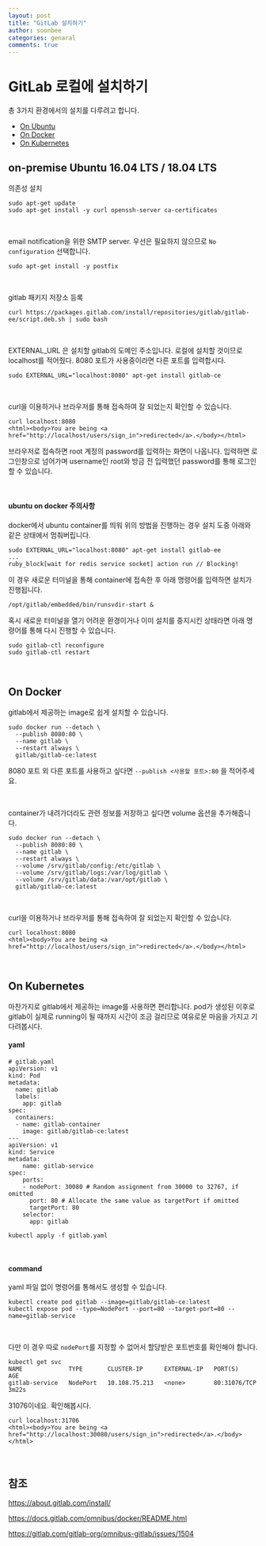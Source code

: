 ```yaml
---
layout: post
title: "GitLab 설치하기"
author: soonbee
categories: genaral
comments: true
---
```


# GitLab 로컬에 설치하기

총 3가지 환경에서의 설치를 다루려고 합니다.

  - [On Ubuntu](#on-premise-ubuntu-1604-lts--1804-lts)
  - [On Docker](#on-docker)
  - [On Kubernetes](#on-kubernetes)

## on-premise Ubuntu 16.04 LTS / 18.04 LTS

의존성 설치
```
sudo apt-get update
sudo apt-get install -y curl openssh-server ca-certificates
```
<br/>

email notification을 위한 SMTP server. 우선은 필요하지 않으므로 `No configuration` 선택합니다.
```
sudo apt-get install -y postfix
```
<br/>

gitlab 패키지 저장소 등록
```
curl https://packages.gitlab.com/install/repositories/gitlab/gitlab-ee/script.deb.sh | sudo bash
```
<br/>

EXTERNAL_URL 은 설치할 gitlab의 도메인 주소입니다. 로컬에 설치할 것이므로 localhost를 적어줬다. 8080 포트가 사용중이라면 다른 포트를 입력합시다.
```
sudo EXTERNAL_URL="localhost:8080" apt-get install gitlab-ce
```
<br/>

curl을 이용하거나 브라우저를 통해 접속하여 잘 되었는지 확인할 수 있습니다.
```
curl localhost:8080
<html><body>You are being <a href="http://localhost/users/sign_in">redirected</a>.</body></html>
```

브라우저로 접속하면 root 계정의 password를 입력하는 화면이 나옵니다. 입력하면 로그인창으로 넘어가며 username인 root와 방금 전 입력했던 password를 통해 로그인할 수 있습니다.

<br/>

#### ubuntu on docker 주의사항

docker에서 ubuntu container를 띄워 위의 방법을 진행하는 경우 설치 도중 아래와 같은 상태에서 멈춰버립니다.
```
sudo EXTERNAL_URL="localhost:8080" apt-get install gitlab-ee
...
ruby_block[wait for redis service socket] action run // Blocking!
```

이 경우 새로운 터미널을 통해 container에 접속한 후 아래 명령어를 입력하면 설치가 진행됩니다.
```
/opt/gitlab/embedded/bin/runsvdir-start &
```

혹시 새로운 터미널을 열기 어려운 환경이거나 이미 설치를 중지시킨 상태라면 아래 명령어를 통해 다시 진행할 수 있습니다.
```
sudo gitlab-ctl reconfigure
sudo gitlab-ctl restart
```

<br/>

## On Docker

gitlab에서 제공하는 image로 쉽게 설치할 수 있습니다.

```
sudo docker run --detach \
  --publish 8080:80 \
  --name gitlab \
  --restart always \
  gitlab/gitlab-ce:latest
```

8080 포트 외 다른 포트를 사용하고 싶다면 `--publish <사용할 포트>:80` 을 적어주세요.

<br/>

container가 내려가더라도 관련 정보를 저장하고 싶다면 volume 옵션을 추가해줍니다.

```
sudo docker run --detach \
  --publish 8080:80 \
  --name gitlab \
  --restart always \
  --volume /srv/gitlab/config:/etc/gitlab \
  --volume /srv/gitlab/logs:/var/log/gitlab \
  --volume /srv/gitlab/data:/var/opt/gitlab \
  gitlab/gitlab-ce:latest
```
<br/>

curl을 이용하거나 브라우저를 통해 접속하여 잘 되었는지 확인할 수 있습니다.
```
curl localhost:8080
<html><body>You are being <a href="http://localhost/users/sign_in">redirected</a>.</body></html>
```
<br/>

## On Kubernetes

마찬가지로 gitlab에서 제공하는 image를 사용하면 편리합니다. pod가 생성된 이후로 gitlab이 실제로 running이 될 때까지 시간이 조금 걸리므로 여유로문 마음을 가지고 기다려봅시다.
<br/>

#### yaml
```
# gitlab.yaml
apiVersion: v1
kind: Pod
metadata:
  name: gitlab
  labels:
    app: gitlab
spec:
  containers:
  - name: gitlab-container
    image: gitlab/gitlab-ce:latest
---
apiVersion: v1
kind: Service
metadata:
	name: gitlab-service
spec:
	ports:
	- nodePort: 30080 # Random assignment from 30000 to 32767, if omitted
	  port: 80 # Allocate the same value as targetPort if omitted
	  targetPort: 80
	selector:
	  app: gitlab
```

```
kubectl apply -f gitlab.yaml
```
<br/>

#### command

yaml 파일 없이 명령어를 통해서도 생성할 수 있습니다.
```
kubectl create pod gitlab --image=gitlab/gitlab-ce:latest
kubectl expose pod --type=NodePort --port=80 --target-port=80 --name=gitlab-service
```
<br/>

다만 이 경우 따로 `nodePort`를 지정할 수 없어서 할당받은 포트번호를 확인해야 합니다.
```
kubectl get svc
NAME             TYPE       CLUSTER-IP      EXTERNAL-IP   PORT(S)          AGE
gitlab-service   NodePort   10.108.75.213   <none>        80:31076/TCP     3m22s
```

31076이네요. 확인해봅시다.
```
curl localhost:31706
<html><body>You are being <a href="http://localhost:30080/users/sign_in">redirected</a>.</body></html>
```
<br/>

## 참조

https://about.gitlab.com/install/

https://docs.gitlab.com/omnibus/docker/README.html

https://gitlab.com/gitlab-org/omnibus-gitlab/issues/1504
